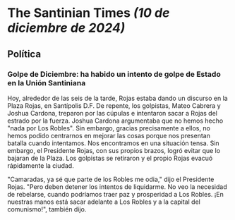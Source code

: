 # The Santinian Times _(10 de diciembre de 2024)_

## Política

### Golpe de Diciembre: ha habido un intento de golpe de Estado en la Unión Santiniana

Hoy, alrededor de las seis de la tarde, Rojas estaba dando un discurso en la Plaza Rojas, en Santípolis D.F. De repente, los
golpistas, Mateo Cabrera y Joshua Cardona, treparon por las cúpulas e intentaron sacar a Rojas del estrado por la fuerza. Joshua
Cardona argumentaba que no hemos hecho "nada por Los Robles". Sin embargo, gracias precisamente a ellos, no hemos podido centrarnos
en mejorar las cosas porque nos presentan batalla cuando intentamos. Nos encontramos en una situación tensa. Sin embargo, el
Presidente Rojas, con sus propios brazos, logró evitar que lo bajaran de la Plaza. Los golpistas se retiraron y el propio Rojas
evacuó rápidamente la ciudad.

"Camaradas, ya sé que parte de los Robles me odia," dijo el Presidente Rojas. "Pero deben detener los intentos de liquidarme.
No veo la necesidad de rebelarse, cuando podríamos traer paz y prosperidad a Los Robles. ¡En nuestras manos está sacar adelante
a Los Robles y a la capital del comunismo!", también dijo.
